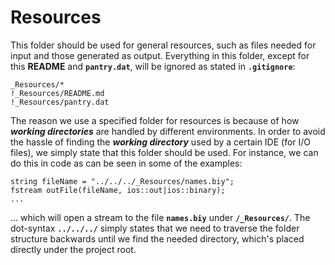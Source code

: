 # Resources
This folder should be used for general resources, such as files needed for input and those generated as output. Everything
in this folder, except for this **README** and **``pantry.dat``**, will be ignored as stated in **``.gitignore``**:

````
_Resources/*
!_Resources/README.md
!_Resources/pantry.dat
````

The reason we use a specified folder for resources is because of how _**working directories**_ are handled by different
environments. In order to avoid the hassle of finding the _**working directory**_ used by a certain IDE (for I/O files), 
we simply state that this folder should be used. For instance, we can do this in code as can be seen in some of the examples:

````
string fileName = "../../../_Resources/names.biy";
fstream outFile(fileName, ios::out|ios::binary);
...
````  

... which will open a stream to the file **``names.biy``** under **``/_Resources/``**. The dot-syntax **``../../../``** simply states that 
we need to traverse the folder structure backwards until we find the needed directory, which's placed directly under the 
project root.